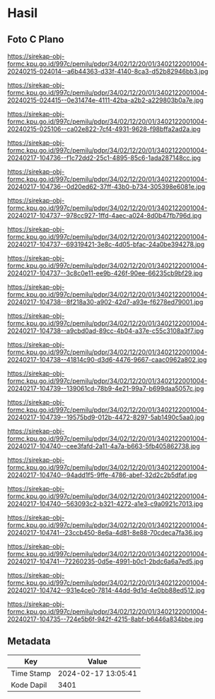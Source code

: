 # Hasil

## Foto C Plano

https://sirekap-obj-formc.kpu.go.id/997c/pemilu/pdpr/34/02/12/20/01/3402122001004-20240215-024014--a6b44363-d33f-4140-8ca3-d52b82946bb3.jpg

https://sirekap-obj-formc.kpu.go.id/997c/pemilu/pdpr/34/02/12/20/01/3402122001004-20240215-024415--0e31474e-4111-42ba-a2b2-a229803b0a7e.jpg

https://sirekap-obj-formc.kpu.go.id/997c/pemilu/pdpr/34/02/12/20/01/3402122001004-20240215-025106--ca02e822-7cf4-4931-9628-f98bffa2ad2a.jpg

https://sirekap-obj-formc.kpu.go.id/997c/pemilu/pdpr/34/02/12/20/01/3402122001004-20240217-104736--f1c72dd2-25c1-4895-85c6-1ada287148cc.jpg

https://sirekap-obj-formc.kpu.go.id/997c/pemilu/pdpr/34/02/12/20/01/3402122001004-20240217-104736--0d20ed62-37ff-43b0-b734-305398e6081e.jpg

https://sirekap-obj-formc.kpu.go.id/997c/pemilu/pdpr/34/02/12/20/01/3402122001004-20240217-104737--978cc927-1ffd-4aec-a024-8d0b47fb796d.jpg

https://sirekap-obj-formc.kpu.go.id/997c/pemilu/pdpr/34/02/12/20/01/3402122001004-20240217-104737--69319421-3e8c-4d05-bfac-24a0be394278.jpg

https://sirekap-obj-formc.kpu.go.id/997c/pemilu/pdpr/34/02/12/20/01/3402122001004-20240217-104737--3c8c0e11-ee9b-426f-90ee-66235cb9bf29.jpg

https://sirekap-obj-formc.kpu.go.id/997c/pemilu/pdpr/34/02/12/20/01/3402122001004-20240217-104738--8f218a30-a902-42d7-a93e-f6278ed79001.jpg

https://sirekap-obj-formc.kpu.go.id/997c/pemilu/pdpr/34/02/12/20/01/3402122001004-20240217-104738--a9cbd0ad-89cc-4b04-a37e-c55c3108a3f7.jpg

https://sirekap-obj-formc.kpu.go.id/997c/pemilu/pdpr/34/02/12/20/01/3402122001004-20240217-104738--41814c90-d3d6-4476-9667-caac0962a802.jpg

https://sirekap-obj-formc.kpu.go.id/997c/pemilu/pdpr/34/02/12/20/01/3402122001004-20240217-104739--139061cd-78b9-4e21-99a7-b699daa5057c.jpg

https://sirekap-obj-formc.kpu.go.id/997c/pemilu/pdpr/34/02/12/20/01/3402122001004-20240217-104739--19575bd9-012b-4472-8297-5ab1490c5aa0.jpg

https://sirekap-obj-formc.kpu.go.id/997c/pemilu/pdpr/34/02/12/20/01/3402122001004-20240217-104740--cee3fafd-2a11-4a7a-b663-5fb405862738.jpg

https://sirekap-obj-formc.kpu.go.id/997c/pemilu/pdpr/34/02/12/20/01/3402122001004-20240217-104740--94add1f5-9ffe-4786-abef-32d2c2b5dfaf.jpg

https://sirekap-obj-formc.kpu.go.id/997c/pemilu/pdpr/34/02/12/20/01/3402122001004-20240217-104740--563093c2-b321-4272-a1e3-c9a0921c7013.jpg

https://sirekap-obj-formc.kpu.go.id/997c/pemilu/pdpr/34/02/12/20/01/3402122001004-20240217-104741--23ccb450-8e6a-4d81-8e88-70cdeca7fa36.jpg

https://sirekap-obj-formc.kpu.go.id/997c/pemilu/pdpr/34/02/12/20/01/3402122001004-20240217-104741--72260235-0d5e-4991-b0c1-2bdc6a6a7ed5.jpg

https://sirekap-obj-formc.kpu.go.id/997c/pemilu/pdpr/34/02/12/20/01/3402122001004-20240217-104742--931e4ce0-7814-44dd-9d1d-4e0bb88ed512.jpg

https://sirekap-obj-formc.kpu.go.id/997c/pemilu/pdpr/34/02/12/20/01/3402122001004-20240217-104735--724e5b6f-942f-4215-8abf-b6446a834bbe.jpg


## Metadata

| Key        | Value               |
| ---------- | ------------------- |
| Time Stamp | 2024-02-17 13:05:41 |
| Kode Dapil | 3401                |



